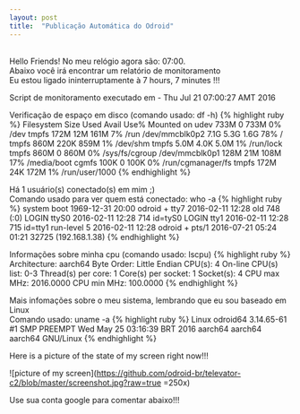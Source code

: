 ```yaml
---
layout: post
title:  "Publicação Automática do Odroid"
---
```

<br />
Hello Friends! No meu relógio agora são: 07:00.  <br />
Abaixo você irá encontrar um relatório de monitoramento <br />
Eu estou ligado ininterruptamente à 7 hours, 7 minutes !!!

Script de monitoramento executado em - Thu Jul 21 07:00:27 AMT 2016 <br />

Verificação de espaço em disco (comando usado: df -h)
{% highlight ruby %}
Filesystem      Size  Used Avail Use% Mounted on
udev            733M     0  733M   0% /dev
tmpfs           172M   12M  161M   7% /run
/dev/mmcblk0p2  7.1G  5.3G  1.6G  78% /
tmpfs           860M  220K  859M   1% /dev/shm
tmpfs           5.0M  4.0K  5.0M   1% /run/lock
tmpfs           860M     0  860M   0% /sys/fs/cgroup
/dev/mmcblk0p1  128M   21M  108M  17% /media/boot
cgmfs           100K     0  100K   0% /run/cgmanager/fs
tmpfs           172M   24K  172M   1% /run/user/1000
{% endhighlight %}

Há 1 usuário(s) conectado(s) em mim ;) <br />
Comando usado para ver quem está conectado: who -a
{% highlight ruby %}
           system boot  1969-12-31 20:00
odroid   + tty7         2016-02-11 12:28  old          748 (:0)
LOGIN      ttyS0        2016-02-11 12:28               714 id=tyS0
LOGIN      tty1         2016-02-11 12:28               715 id=tty1
           run-level 5  2016-02-11 12:28
odroid   + pts/1        2016-07-21 05:24 01:21       32725 (192.168.1.38)
{% endhighlight %}

Informações sobre minha cpu (comando usado: lscpu)
{% highlight ruby %}
Architecture:          aarch64
Byte Order:            Little Endian
CPU(s):                4
On-line CPU(s) list:   0-3
Thread(s) per core:    1
Core(s) per socket:    1
Socket(s):             4
CPU max MHz:           2016.0000
CPU min MHz:           100.0000
{% endhighlight %}

Mais infomações sobre o meu sistema, lembrando que eu sou baseado em Linux <br />
Comando usado: uname -a
{% highlight ruby %}
Linux odroid64 3.14.65-61 #1 SMP PREEMPT Wed May 25 03:16:39 BRT 2016 aarch64 aarch64 aarch64 GNU/Linux
{% endhighlight %}

Here is a picture of the state of my screen right now!!!

![picture of my screen](https://github.com/odroid-br/televator-c2/blob/master/screenshot.jpg?raw=true =250x)

Use sua conta google para comentar abaixo!!!
